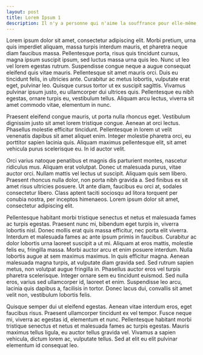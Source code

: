 ```yaml
---
layout: post
title: Lorem Ipsum 1
description: Il n'y a personne qui n'aime la souffrance pour elle-même, qui ne la recherche et qui ne la veuille pour elle-même...
---
```


Lorem ipsum dolor sit amet, consectetur adipiscing elit. Morbi pretium, urna quis imperdiet aliquam, massa turpis interdum mauris, et pharetra neque diam faucibus massa. Pellentesque porta, risus quis tincidunt cursus, magna ipsum suscipit ipsum, sed luctus massa urna quis leo. Nunc ut leo vel lorem egestas rutrum. Suspendisse congue neque a augue consequat eleifend quis vitae mauris. Pellentesque sit amet mauris orci. Duis eu tincidunt felis, in ultricies ante. Curabitur ac metus lobortis, vulputate erat eget, pulvinar leo. Quisque cursus tortor ut ex suscipit sagittis. Vivamus pulvinar ipsum justo, eu ullamcorper dui ultrices quis. Pellentesque eu nibh egestas, ornare turpis eu, vestibulum tellus. Aliquam arcu lectus, viverra sit amet commodo vitae, elementum in nunc.

Praesent eleifend congue mauris, ut porta nulla rhoncus eget. Vestibulum dignissim justo sit amet lorem tristique congue. Aenean at orci lectus. Phasellus molestie efficitur tincidunt. Pellentesque in lorem ut velit venenatis dapibus sit amet aliquet enim. Integer molestie pharetra orci, eu porttitor sapien lacinia quis. Aliquam maximus pellentesque elit, sit amet vehicula purus scelerisque eu. In id auctor velit.

Orci varius natoque penatibus et magnis dis parturient montes, nascetur ridiculus mus. Aliquam erat volutpat. Donec ut malesuada purus, vitae auctor orci. Nullam mattis vel lectus ut suscipit. Aliquam quis sem libero. Praesent rhoncus nulla dolor, non porta nibh gravida a. Sed finibus ex sit amet risus ultricies posuere. Ut ante diam, faucibus eu orci at, sodales consectetur libero. Class aptent taciti sociosqu ad litora torquent per conubia nostra, per inceptos himenaeos. Lorem ipsum dolor sit amet, consectetur adipiscing elit.

Pellentesque habitant morbi tristique senectus et netus et malesuada fames ac turpis egestas. Praesent nunc mi, bibendum eget turpis in, viverra lobortis nisl. Donec mollis erat quis massa efficitur, nec porta elit viverra. Interdum et malesuada fames ac ante ipsum primis in faucibus. Curabitur ac dolor lobortis urna laoreet suscipit a ut mi. Aliquam at eros mattis, molestie felis eu, fringilla massa. Morbi auctor arcu et enim posuere interdum. Nulla lobortis augue at sem maximus maximus. In quis efficitur magna. Aenean malesuada magna turpis, at vulputate diam gravida sed. Sed rutrum sapien metus, non volutpat augue fringilla in. Phasellus auctor eros vel turpis pharetra scelerisque. Integer ornare sem eu tincidunt euismod. Sed nulla eros, varius sed ullamcorper id, laoreet et enim. Suspendisse leo arcu, lacinia quis dapibus a, facilisis in tortor. Donec lacus dui, convallis sit amet velit non, vestibulum lobortis felis.

Quisque semper dui ut eleifend egestas. Aenean vitae interdum eros, eget faucibus risus. Praesent ullamcorper tincidunt ex vel tempor. Fusce neque mi, viverra ac egestas id, elementum et nunc. Pellentesque habitant morbi tristique senectus et netus et malesuada fames ac turpis egestas. Mauris maximus tellus ligula, eu auctor tellus gravida vel. Vivamus a sapien vehicula, dictum lorem ac, vulputate tellus. Sed at elit eu elit pulvinar elementum id consequat leo. 
